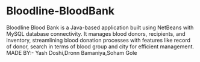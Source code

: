 # Bloodline-BloodBank
Bloodline Blood Bank is a Java-based application built using NetBeans with MySQL database connectivity. It manages blood donors, recipients, and inventory, streamlining blood donation processes with features like record of donor, search in terms of blood group and city  for efficient management.
MADE BY:- Yash Doshi,Dronn Bamaniya,Soham Gole
